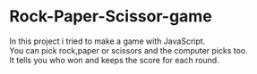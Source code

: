 # Rock-Paper-Scissor-game



In this project i tried to make a game with JavaScript.<br>
You can pick rock,paper or scissors and the computer picks too. <br>
It tells you who won and keeps the score for each round.
